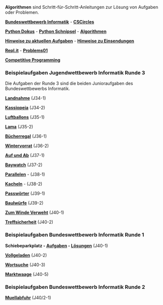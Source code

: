 **Algorithmen** sind Schritt-für-Schritt-Anleitungen zur Lösung von Aufgaben oder Problemen.

**[Bundeswettbewerb Informatik](https://bwinf.de/bundeswettbewerb/)** - **[CSCircles](https://cscircles.cemc.uwaterloo.ca/de/)**

**[Python Dokus](./python.md)** - **[Python Schnipsel](Schnipsel/schnipsel.md)** - **[Algorithmen](algorithmen/algorithmen.md)**

**[Hinweise zu aktuellen Aufgaben](hinweise/hinweise.md)** - **[Hinweise zu Einsendungen](einsendungen.md)**

**[Repl.it](https://replit.com/~)** - **[Problems01](https://replit.com/teams/join/rwakwbrblvkwmttibbgkyxvqxbxtxtga-Problems01)**

**[Competitive Programming](./competitiveProgramming/competitive.md)**

### Beispielaufgaben Jugendwettbewerb Informatik Runde 3

Die Aufgaben der Runde 3 sind die beiden Junioraufgaben des Bundeswettbewerbs Informatik.

**[Landnahme](./landnahme/landnahme.md)** (J34-1)

**[Kassiopeia](./kassiopeia/kassiopeia.md)** (J34-2)

**[Luftballons](./luftballons/luftballons.md)** (J35-1)

**[Lama](./lama/lama.md)** (J35-2)

**[Bücherregal](./buecherregal/buecherregal.md)** (J36-1)

**[Wintervorrat](./wintervorrat/wintervorrat.md)** (J36-2)

**[Auf und Ab](./auf_und_ab/auf_und_ab.md)** (J37-1)

**[Baywatch](./baywatch/baywatch.md)** (J37-2)

**[Parallelen](./parallelen/parallelen.md)** - (J38-1)

**[Kacheln](./kacheln/kacheln.md)** - (J38-2)

**[Passwörter](./passwoerter/passwoerter.md)** (J39-1)

**[Baulwürfe](./baulwuerfe/baulwuerfe.md)** (J39-2)

**[Zum Winde Verweht](./zumWindeVerweht/zumWindeVerweht.md)** (J40-1)

**[Treffsicherheit](./treffsicherheit/treffsicherheit.md)** (J40-2)

### Beispielaufgaben Bundeswettbewerb Informatik Runde 1

**Schiebeparkplatz - [Aufgaben](https://nbviewer.org/github/ktheu/AlgorithmenAG/blob/master/schiebeparkplatz/schiebeparkplatzAufgaben.ipynb) - [Lösungen](https://nbviewer.org/github/ktheu/AlgorithmenAG/blob/master/schiebeparkplatz/schiebeparkplatzLoesungen.ipynb)** (J40-1)

**[Vollgeladen](https://nbviewer.org/github/ktheu/AlgorithmenAG/blob/master/vollgeladen/vollgeladen.ipynb)** (J40-2)

**[Wortsuche](https://nbviewer.org/github/ktheu/AlgorithmenAG/blob/master/wortsuche/wortsuche.ipynb)** (J40-3)

**[Marktwaage](https://nbviewer.org/github/ktheu/AlgorithmenAG/blob/master/marktwaage/marktwaage.ipynb)** (J40-5)

### Beispielaufgaben Bundeswettbewerb Informatik Runde 2

**[Muellabfuhr](https://nbviewer.org/github/ktheu/AlgorithmenAG/blob/master/muellabfuhr/muellabfuhr.ipynb)** (J40/2-1)

